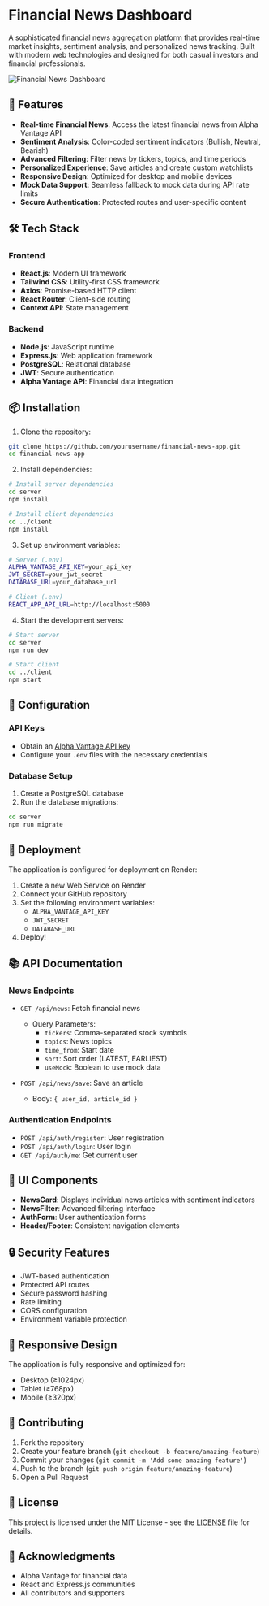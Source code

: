 # Financial News Dashboard

A sophisticated financial news aggregation platform that provides real-time market insights, sentiment analysis, and personalized news tracking. Built with modern web technologies and designed for both casual investors and financial professionals.

![Financial News Dashboard](https://via.placeholder.com/1200x600?text=Financial+News+Dashboard)

## 🌟 Features

- **Real-time Financial News**: Access the latest financial news from Alpha Vantage API
- **Sentiment Analysis**: Color-coded sentiment indicators (Bullish, Neutral, Bearish)
- **Advanced Filtering**: Filter news by tickers, topics, and time periods
- **Personalized Experience**: Save articles and create custom watchlists
- **Responsive Design**: Optimized for desktop and mobile devices
- **Mock Data Support**: Seamless fallback to mock data during API rate limits
- **Secure Authentication**: Protected routes and user-specific content

## 🛠️ Tech Stack

### Frontend
- **React.js**: Modern UI framework
- **Tailwind CSS**: Utility-first CSS framework
- **Axios**: Promise-based HTTP client
- **React Router**: Client-side routing
- **Context API**: State management

### Backend
- **Node.js**: JavaScript runtime
- **Express.js**: Web application framework
- **PostgreSQL**: Relational database
- **JWT**: Secure authentication
- **Alpha Vantage API**: Financial data integration

## 📦 Installation

1. Clone the repository:
```bash
git clone https://github.com/yourusername/financial-news-app.git
cd financial-news-app
```

2. Install dependencies:
```bash
# Install server dependencies
cd server
npm install

# Install client dependencies
cd ../client
npm install
```

3. Set up environment variables:
```bash
# Server (.env)
ALPHA_VANTAGE_API_KEY=your_api_key
JWT_SECRET=your_jwt_secret
DATABASE_URL=your_database_url

# Client (.env)
REACT_APP_API_URL=http://localhost:5000
```

4. Start the development servers:
```bash
# Start server
cd server
npm run dev

# Start client
cd ../client
npm start
```

## 🔧 Configuration

### API Keys
- Obtain an [Alpha Vantage API key](https://www.alphavantage.co/support/#api-key)
- Configure your `.env` files with the necessary credentials

### Database Setup
1. Create a PostgreSQL database
2. Run the database migrations:
```bash
cd server
npm run migrate
```

## 🚀 Deployment

The application is configured for deployment on Render:

1. Create a new Web Service on Render
2. Connect your GitHub repository
3. Set the following environment variables:
   - `ALPHA_VANTAGE_API_KEY`
   - `JWT_SECRET`
   - `DATABASE_URL`
4. Deploy!

## 📚 API Documentation

### News Endpoints
- `GET /api/news`: Fetch financial news
  - Query Parameters:
    - `tickers`: Comma-separated stock symbols
    - `topics`: News topics
    - `time_from`: Start date
    - `sort`: Sort order (LATEST, EARLIEST)
    - `useMock`: Boolean to use mock data

- `POST /api/news/save`: Save an article
  - Body: `{ user_id, article_id }`

### Authentication Endpoints
- `POST /api/auth/register`: User registration
- `POST /api/auth/login`: User login
- `GET /api/auth/me`: Get current user

## 🎨 UI Components

- **NewsCard**: Displays individual news articles with sentiment indicators
- **NewsFilter**: Advanced filtering interface
- **AuthForm**: User authentication forms
- **Header/Footer**: Consistent navigation elements

## 🔒 Security Features

- JWT-based authentication
- Protected API routes
- Secure password hashing
- Rate limiting
- CORS configuration
- Environment variable protection

## 📱 Responsive Design

The application is fully responsive and optimized for:
- Desktop (≥1024px)
- Tablet (≥768px)
- Mobile (≥320px)

## 🤝 Contributing

1. Fork the repository
2. Create your feature branch (`git checkout -b feature/amazing-feature`)
3. Commit your changes (`git commit -m 'Add some amazing feature'`)
4. Push to the branch (`git push origin feature/amazing-feature`)
5. Open a Pull Request

## 📄 License

This project is licensed under the MIT License - see the [LICENSE](LICENSE) file for details.

## 🙏 Acknowledgments

- Alpha Vantage for financial data
- React and Express.js communities
- All contributors and supporters
